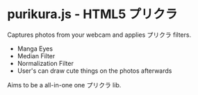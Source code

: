 # purikura.js - HTML5 プリクラ

Captures photos from your webcam and applies プリクラ filters.
- Manga Eyes
- Median Filter
- Normalization Filter
- User's can draw cute things on the photos afterwards

Aims to be a all-in-one one プリクラ lib.

